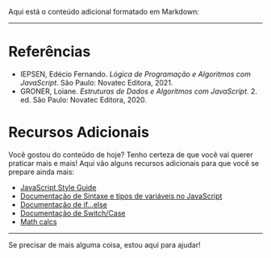 Aqui está o conteúdo adicional formatado em Markdown:

---

# Referências

- IEPSEN, Edécio Fernando. *Lógica de Programação e Algoritmos com JavaScript*. São Paulo: Novatec Editora, 2021.
- GRONER, Loiane. *Estruturas de Dados e Algoritmos com JavaScript*. 2. ed. São Paulo: Novatec Editora, 2020.

# Recursos Adicionais

Você gostou do conteúdo de hoje? Tenho certeza de que você vai querer praticar mais e mais! Aqui vão alguns recursos adicionais para que você se prepare ainda mais:

- [JavaScript Style Guide](https://www.w3schools.com/js/js_conventions.asp)
- [Documentação de Sintaxe e tipos de variáveis no JavaScript](https://developer.mozilla.org/pt-BR/docs/Web/JavaScript/Guide/Grammar_and_types)
- [Documentação de if…else](https://developer.mozilla.org/pt-BR/docs/Web/JavaScript/Reference/Statements/if...else)
- [Documentação de Switch/Case](https://developer.mozilla.org/pt-BR/docs/Web/JavaScript/Reference/Statements/switch)
- [Math calcs](https://www.youtube.com/watch?v=xR82Jx4pqIc&pp=ygUYYXJpdGhtZXRpYyBvcGVyYXRpb25zIGpz)

---

Se precisar de mais alguma coisa, estou aqui para ajudar!